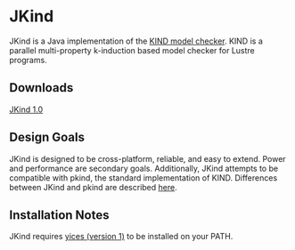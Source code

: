 JKind
=====

JKind is a Java implementation of the [KIND model
checker](http://clc.cs.uiowa.edu/Kind/). KIND is a parallel
multi-property k-induction based model checker for Lustre programs.

Downloads
---------
[JKind 1.0](https://github.com/agacek/jkind/blob/uploads/jkind-1.0.zip?raw=true)

Design Goals
------------

JKind is designed to be cross-platform, reliable, and easy to extend.
Power and performance are secondary goals. Additionally, JKind
attempts to be compatible with pkind, the standard implementation of
KIND. Differences between JKind and pkind are described
[here](https://github.com/agacek/jkind/wiki/Differences-with-pkind).


Installation Notes
------------------

JKind requires [yices (version 1)](http://yices.csl.sri.com/download.shtml) to be installed on your PATH.
